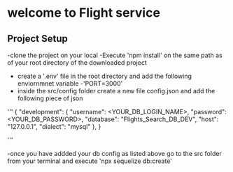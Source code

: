 # welcome to Flight service 

## Project Setup
-clone the project on your local
-Execute 'npm install' on the same path as of your root directory of the downloaded project
- create a '.env' file in the root directory and add the following enviornmnet variable 
-'PORT=3000'
- inside the src/config folder create a new file config.json and add the following piece of json

'''
{
  "development": {
    "username": <YOUR_DB_LOGIN_NAME>,
    "password": <YOUR_DB_PASSWORD>,
    "database": "Flights_Search_DB_DEV",
    "host": "127.0.0.1",
    "dialect": "mysql"
  },
}

'''

-once you have addded your db config as listed above go to the src folder from your terminal and execute 'npx sequelize db:create'
